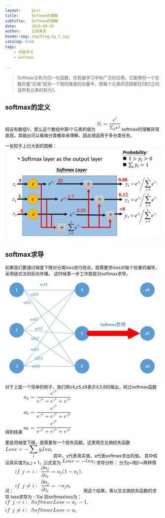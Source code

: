 ```yaml
---
layout:     post
title:      Softmax的理解
subtitle:   Softmax的理解
date:       2019-08-20
author:     正版慕言
header-img: img/blog_bg_1.jpg
catalog: true
tags:
    - 机器学习
    - Softmax

---
```


> Softmax又称为归一化函数，在机器学习中有广泛的应用，它能够将一个实数向量“压缩”到另一个相同维度的向量中，使每个元素的范围都在0到1之间且所有元素的和为1。

## softmax的定义
假设有数组V，那么这个数组中第i个元素的值为
![6900ef44f5df25faca79f1f6fbb03438.gif](/img/Journal/Softmax/softmax.gif)
softmax的理解非常直观，其输出可以看做分类概率来理解，因此很适用于多分类任务。

一张知乎上烂大街的图解：
![79e5089ee0644a8af35ee86592de908a.jpeg](/img/Journal/Softmax/softmax图解.jpg)

## softmax求导
如果我们要通过梯度下降对分类loss进行改进，就需要求loss对每个权重的偏导，采用链式法则反向传播。
这时候第一步工作就是对softmax求导。
![55754500685ebc473d963d39b5d99dad.png](/img/Journal/Softmax/神经网络softmax.png)
对于上面一个简单的例子，我们用z4,z5,z6表示4,5,6的输出，经过softmax函数得到结果
![2248a8693da66a2c38cee8cf21c1c639.gif](/img/Journal/Softmax/softmax结果.gif)

要是用梯度下降，就需要有一个损失函数。这里用交叉熵损失函数
![98e6f99c9b449f8a89d39e34bb8e2d04.gif](/img/Journal/Softmax/交叉熵损失.gif)
其中，y代表真实值，a代表softmax求出的值。
其中假设真实值为y_j = 1，公式变为
![709c2acbda69c5e548ab1c3c67ce6ba7.gif](/img/Journal/Softmax/交叉熵损失简化.gif)
求导分析：
分为j=i和j!=i两种情况：
![abd6bd7e79a13f7b89b6200be356c563.gif](/img/Journal/Softmax/softmax求导结果.gif)
用这个结果，乘以交叉熵损失函数的求导
loss求导为 - 1/ai
则softmaxloss为：
![50b15ebc61acdf349c5a5d4dd8b29742.gif](/img/Journal/Softmax/softmaxloss.gif)
